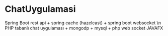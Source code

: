# ChatUygulamasi
Spring Boot rest api + spring cache (hazelcast) + spring boot websocket \n
PHP tabanlı chat uygulaması + mongodp + mysql + php web socket
JAVAFX 
